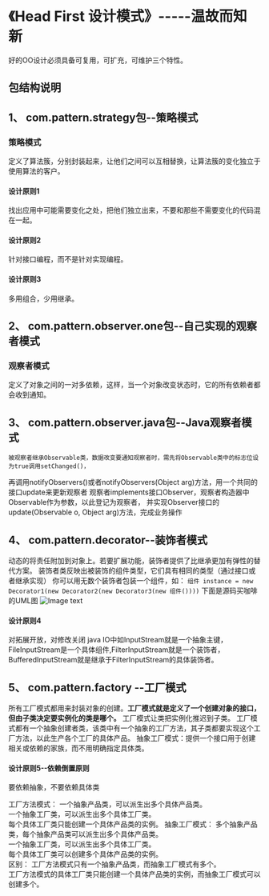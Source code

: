 # 《Head First 设计模式》-----温故而知新
好的OO设计必须具备可复用，可扩充，可维护三个特性。

## 包结构说明
## 1、 com.pattern.strategy包--策略模式
### 策略模式
定义了算法簇，分别封装起来，让他们之间可以互相替换，让算法簇的变化独立于使用算法的客户。
#### 设计原则1
找出应用中可能需要变化之处，把他们独立出来，不要和那些不需要变化的代码混在一起。
#### 设计原则2
针对接口编程，而不是针对实现编程。
#### 设计原则3
多用组合，少用继承。

## 2、 com.pattern.observer.one包--自己实现的观察者模式
### 观察者模式
定义了对象之间的一对多依赖，这样，当一个对象改变状态时，它的所有依赖者都会收到通知。

## 3、 com.pattern.observer.java包--Java观察者模式
    被观察者继承Observable类，数据改变要通知观察者时，需先将Observable类中的标志位设为true调用setChanged()，
再调用notifyObservers()或者notifyObservers(Object arg)方法，用一个共同的接口update来更新观察者
    观察者implements接口Observer，观察者构造器中Observable作为参数，以此登记为观察者，
并实现Observer接口的update(Observable o, Object arg)方法，完成业务操作

## 4、 com.pattern.decorator--装饰者模式
动态的将责任附加到对象上。若要扩展功能，装饰者提供了比继承更加有弹性的替代方案。
装饰者类反映出被装饰的组件类型，它们具有相同的类型（通过接口或者继承实现）
你可以用无数个装饰者包装一个组件，如：
```组件 instance = new Decorator1(new Decorator2(new Decorator3(new 组件())))```
下面是源码买咖啡的UML图
![Image text](https://github.com/tangquanbin/learn-design-patterns/blob/master/img/zs.png)
#### 设计原则4
对拓展开放，对修改关闭
java IO中如InputStream就是一个抽象主键，FileInputStream是一个具体组件,FilterInputStream就是一个装饰者，
BufferedInputStream就是继承于FilterInputStream的具体装饰者。

## 5、 com.pattern.factory --工厂模式
所有工厂模式都用来封装对象的创建。**工厂模式就是定义了一个创建对象的接口，但由子类决定要实例化的类是哪个。**
工厂模式让类把实例化推迟到子类。
工厂模式都有一个抽象创建者类，该类中有一个抽象的工厂方法，其子类都要实现这个工厂方法，以此生产各个工厂的具体产品。
抽象工厂模式：提供一个接口用于创建相关或依赖的家族，而不用明确指定具体类。
#### 设计原则5--依赖倒置原则
要依赖抽象，不要依赖具体类

工厂方法模式：
一个抽象产品类，可以派生出多个具体产品类。   
一个抽象工厂类，可以派生出多个具体工厂类。   
每个具体工厂类只能创建一个具体产品类的实例。
抽象工厂模式：
多个抽象产品类，每个抽象产品类可以派生出多个具体产品类。   
一个抽象工厂类，可以派生出多个具体工厂类。   
每个具体工厂类可以创建多个具体产品类的实例。   
区别：
工厂方法模式只有一个抽象产品类，而抽象工厂模式有多个。   
工厂方法模式的具体工厂类只能创建一个具体产品类的实例，而抽象工厂模式可以创建多个。
